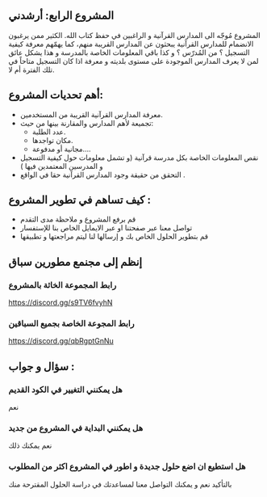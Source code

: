 ##  المشروع الرابع: أرشدني 

 المشروع مُوجّه الى المدارس القرآنية و الراغبين في حفظ كتاب الله. 
 الكثير ممن يرغبون الانضمام للمدارس القرآنية يبحثون عن المدارس القريبة منهم، كما يهمّهم معرفة كيفية التسجيل ؟ من المُدرّس ؟ و كذا باقي المعلومات الخاصة بالمدرسة و هذا يشكل عائق لمن لا يعرف المدارس الموجودة على مستوى بلديته و معرفة اذا كان التسجيل متاحاً في تلك الفترة أم لا.

## أهم تحديات المشروع: 
- معرفة المدارس القرآنية القريبة من المستخدمين.
- تجميعة لأهم المدارس والمقارنة بينها من حيث:
    - عدد الطلبة.
    - مكان تواجدها.
    - مجانية أو مدفوعة…. 
 - نقص المعلومات الخاصة بكل مدرسة قرآنية (و تشمل معلومات حول كيفية التسجيل و المدرسين المعتمدين فيها )
- التحقق من حقيقة وجود المدارس القرآنية حقا في الواقع .

## كيف تساهم في تطوير المشروع : 
- قم برفع المشروع و ملاحظة مدى التقدم 
- تواصل معنا عبر صفحتنا او عبر الايمايل الخاص بنا للإستفسار  
- قم بتطوير الحلول الخاص بك و إرسالها لنا ليتم مراجعتها و تطبيقها 

## إنظم إلى مجنمع مطورين سباق 
### رابط المجموعة الخاثة بالمشروع
https://discord.gg/s9TV6fvyhN
### رابط المجوعة الخاصة بجميع السباقين 
https://discord.gg/qbRgptGnNu


## سؤال و جواب : 

### هل يمكنني التغيير في الكود القديم 
نعم 
### هل يمكنني البداية في المشروع من جديد
نعم يمكنك ذلك 
### هل استطيع ان اضع حلول جديدة و اطور في المشروع اكثر من المطلوب 
بالتأكيد نعم و يمكنك التواصل معنا لمساعدتك في دراسة الحلول المقترحة منك 

